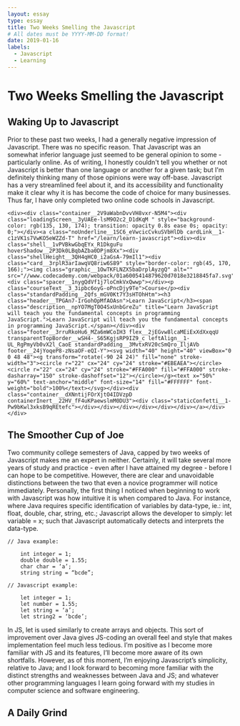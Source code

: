 ```yaml
---
layout: essay
type: essay
title: Two Weeks Smelling the Javascript
# All dates must be YYYY-MM-DD format!
date: 2019-01-16
labels:
  - Javascript
  - Learning
---
```


<h1> Two Weeks Smelling the Javascript </h1>

<h2> Waking Up to Javascript </h2>
 
<p>	Prior to these past two weeks, I had a generally negative impression of Javascript.  There was no specific reason.  That Javascript was an somewhat inferior language just seemed to be general opinion to some - particularly online.  As of writing, I honestly couldn't tell you whether or not Javascript is better than one language or another for a given task; but I'm definitely thinking many of those opinions were way off-base.  Javascript has a very streamlined feel about it, and its accessibility and functionality make it clear why it is has become the code of choice for many businesses.  Thus far, I have only completed two online code schools in Javascript.   
	
	<div><div class="container__2V9aWabnDvvVH8vxr-N5M4"><div class="loadingScreen__3yUAEe-lsM9O2c2_D1dKqM " style="background-color: rgb(135, 130, 174); transition: opacity 0.8s ease 0s; opacity: 0;"></div><a class="noUnderline__1SC6_eVwcicCvkuSVbHlDb cardLink__1-c1zVK1s7VwKO5eWZZd-T" href="/learn/learn-javascript"><div><div class="shell__1vPVBkwGbqEYx_R1DkguFu hoverShadow__2P3Dk0LBqbAZba0DPjm8Xx"><div class="shellHeight__3QH4qHC0_i2aGsA-79mIl1"><div class="card__3rplR3arIawqVQ8riw6S89" style="border-color: rgb(45, 170, 166);"><img class="graphic__1OwTKFLNZX5baDrplAyzgQ" alt="" src="//www.codecademy.com/webpack/01a6005414879620d7018e3218845fa7.svg"><div class="spacer__1nygQdVf1j7loCmkVxQwwp"></div><p class="courseText__3_3ipbc6oyG-oPncDjy9Te">Course</p><div class="standardPadding__2Qfs_mGV0Kt7Y3sHTOhHtm"><h3 class="header__TPGAn7-IrGohOpMfAOAsn">Learn JavaScript</h3><span class="description__npYO7MgT0O4SxUnbGreZu" title="Learn JavaScript will teach you the fundamental concepts in programming JavaScript.">Learn JavaScript will teach you the fundamental concepts in programming JavaScript.</span></div><div class="footer__3rruRkoHu6_MZa6mWCoIH3 flex__2jEGvw8lcaMEiExXdXxqqU transparentTopBorder__wSH4-_S65KgjsRP9IZ9_c leftAlign__1-UL_RgPmyVb0vX2l_CaoE standardPadding__3MvtxRV20cSmQro_IljAVb footer__24jYoqeP8-zNsaOF-eQI-Y"><svg width="40" height="40" viewBox="0 0 48 48"><g transform="rotate(-90 24 24)" fill="none" stroke-width="3"><circle r="22" cx="24" cy="24" stroke="#EBEAEA"></circle><circle r="22" cx="24" cy="24" stroke="#FFA000" fill="#FFA000" stroke-dasharray="150" stroke-dashoffset="12"></circle></g><text x="50%" y="60%" text-anchor="middle" font-size="14" fill="#FFFFFF" font-weight="bold">100%</text></svg></div><div class="container__dXNntijFOrXjtO4IDVzpD containerInert__22HV_fF4uKPaewslmM0DU3"><div class="staticConfetti__1-Pw9bKwl3xksB9qREtefc"></div></div></div></div></div></div></a></div></div>
	
</p>
 
<h2> The Smoother Cup of Joe </h2>

<p>	Two community college semesters of Java, capped by two weeks of Javascript makes me an expert in neither.  Certainly, it will take several more years of study and practice - even after I have attained my degree - before I can hope to be competitive.  However, there are clear and unavoidable distinctions between the two that even a novice programmer will notice immediately.  Personally, the first thing I noticed when beginning to work with Javascript was how intuitive it is when compared to Java.  For instance, where Java requires specific identification of variables by data-type, ie.: int, float, double, char, string, etc.; Javascript allows the developer to simply: let variable = x; such that Javascript automatically detects and interprets the data-type. </p>

```
// Java example:

	int integer = 1;
	double double = 1.55;
	char char = ‘a’;
	string string = “bcde”;

// Javascript example:

	let integer = 1;
	let number = 1.55;
	let string = ‘a’;
	let string2 = ‘bcde’;
```

<p>	In JS, <e>let</e> is used similarly to create arrays and objects.  This sort of improvement over Java gives JS-coding an overall feel and style that makes implementation feel much less tedious.  I’m positive as I become more familiar with JS and its features, I’ll become more aware of its own shortfalls.  However, as of this moment, I’m enjoying Javascript’s simplicity, relative to Java; and I look forward to becoming more familiar with the distinct strengths and weaknesses between Java and JS; and whatever other programming languages I learn going forward with my studies in computer science and software engineering. </p>

<h2> A Daily Grind </h2>

<p> </p>
